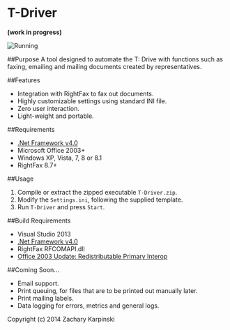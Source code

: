 T-Driver
========

__(work in progress)__

![Running](http://zacharykarpinski.com/projects/tdriver/img/tdriver_running.png "T-Driver while running.")

##Purpose
A tool designed to automate the T: Drive with functions such as faxing, emailing and mailing documents created by representatives.

##Features
 * Integration with RightFax to fax out documents.
 * Highly customizable settings using standard INI file.
 * Zero user interaction.
 * Light-weight and portable.

##Requirements
 * [.Net Framework v4.0](http://www.microsoft.com/en-us/download/details.aspx?id=17851)
 * Microsoft Office 2003+
 * Windows XP, Vista, 7, 8 or 8.1
 * RightFax 8.7+

##Usage
 1. Compile or extract the zipped executable `T-Driver.zip`.
 2. Modify the `Settings.ini`, following the supplied template.
 3. Run `T-Driver` and press `Start`.

##Build Requirements
* Visual Studio 2013
* [.Net Framework v4.0](http://www.microsoft.com/en-us/download/details.aspx?id=17851)
* RightFax RFCOMAPI.dll
* [Office 2003 Update: Redistributable Primary Interop](http://support.microsoft.com/kb/897646)

##Coming Soon...
 * Email support.
 * Print queuing, for files that are to be printed out manually later.
 * Print mailing labels.
 * Data logging for errors, metrics and general logs.

Copyright (c) 2014 Zachary Karpinski